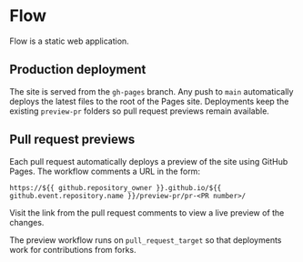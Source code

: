 # Flow

Flow is a static web application.

## Production deployment

The site is served from the `gh-pages` branch. Any push to `main` automatically deploys the latest files to the root of the Pages site.
Deployments keep the existing `preview-pr` folders so pull request previews remain available.

## Pull request previews

Each pull request automatically deploys a preview of the site using GitHub Pages. The workflow comments a URL in the form:

```
https://${{ github.repository_owner }}.github.io/${{ github.event.repository.name }}/preview-pr/pr-<PR number>/
```

Visit the link from the pull request comments to view a live preview of the changes.

The preview workflow runs on `pull_request_target` so that deployments work for contributions from forks.
